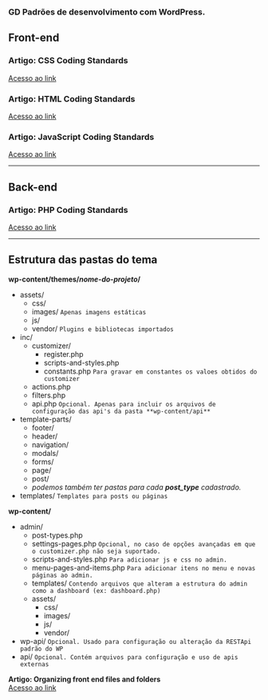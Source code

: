 ### GD Padrões de desenvolvimento com WordPress.

## Front-end

### Artigo: CSS Coding Standards
[Acesso ao link](https://developer.wordpress.org/coding-standards/wordpress-coding-standards/css/)

### Artigo: HTML Coding Standards
[Acesso ao link](https://developer.wordpress.org/coding-standards/wordpress-coding-standards/css/)

### Artigo: JavaScript Coding Standards
[Acesso ao link](https://developer.wordpress.org/coding-standards/wordpress-coding-standards/javascript/)

---

## Back-end

### Artigo: PHP Coding Standards
[Acesso ao link](https://developer.wordpress.org/coding-standards/wordpress-coding-standards/php/)

---

## Estrutura das pastas do tema

**wp-content/themes/*nome-do-projeto*/**
- assets/
  - css/
  - images/ `Apenas imagens estáticas`
  - js/
  - vendor/ `Plugins e bibliotecas importados`
- inc/
  - customizer/
    - register.php
    - scripts-and-styles.php
    - constants.php `Para gravar em constantes os valoes obtidos do customizer`
  - actions.php
  - filters.php
  - api.php `Opcional. Apenas para incluir os arquivos de configuração das api's da pasta **wp-content/api**`
- template-parts/
  - footer/
  - header/
  - navigation/
  - modals/
  - forms/
  - page/
  - post/
  - *podemos também ter pastas para cada **post_type** cadastrado.*
- templates/ `Templates para posts ou páginas`
  
**wp-content/**
- admin/
  - post-types.php
  - settings-pages.php `Opcional, no caso de opções avançadas em que o customizer.php não seja suportado.`
  - scripts-and-styles.php `Para adicionar js e css no admin.`
  - menu-pages-and-items.php `Para adicionar itens no menu e novas páginas ao admin.`
  - templates/ `Contendo arquivos que alteram a estrutura do admin como a dashboard (ex: dashboard.php)`
  - assets/
    - css/
    - images/
    - js/
    - vendor/ 
- wp-api/ `Opcional. Usado para configuração ou alteração da RESTApi padrão do WP`
- api/ `Opcional. Contém arquivos para configuração e uso de apis externas` 
    
**Artigo: Organizing front end files and folders**<br>
[Acesso ao link](https://developer.wordpress.org/themes/basics/organizing-theme-files/)
